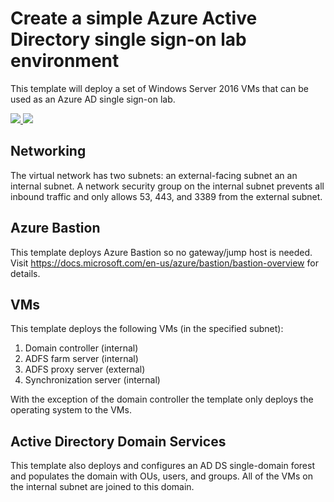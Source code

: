# Create a simple Azure Active Directory single sign-on lab environment

This template will deploy a set of Windows Server 2016 VMs that can be used as an Azure AD single sign-on lab.


<a href="https://portal.azure.com/#create/Microsoft.Template/uri/https%3A%2F%2Fraw.githubusercontent.com%2Fmbakunas%2Fazure-ad-sso-lab%2Fmaster%2Fazuredeploy.json" target="_blank">
    <img src="http://azuredeploy.net/deploybutton.png"/>
</a>
<a href="http://armviz.io/#/?load=https%3A%2F%2Fraw.githubusercontent.com%2Fmbakunas%2Fazure-ad-sso-lab%2Fmaster%2Fazuredeploy.json" target="_blank">
    <img src="http://armviz.io/visualizebutton.png"/>
</a>

## Networking

The virtual network has two subnets:  an external-facing subnet an an internal subnet.  A network security group on the internal subnet prevents all inbound traffic and only allows 53, 443, and 3389 from the external subnet.

## Azure Bastion

This template deploys Azure Bastion so no gateway/jump host is needed.
Visit https://docs.microsoft.com/en-us/azure/bastion/bastion-overview for details.

## VMs

This template deploys the following VMs (in the specified subnet):
<ol>
<li>Domain controller (internal)</li>
<li>ADFS farm server (internal)</li>
<li>ADFS proxy server (external)</li>
<li>Synchronization server (internal)</li>
</ol>

With the exception of the domain controller the template only deploys the operating system to the VMs.

## Active Directory Domain Services

This template also deploys and configures an AD DS single-domain forest and populates the domain with OUs, users, and groups.  All of the VMs on the internal subnet are joined to this domain.
